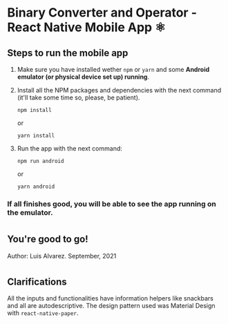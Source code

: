 # Binary Converter and Operator - React Native Mobile App ⚛

## Steps to run the mobile app

1.  Make sure you have installed wether `npm` or `yarn` and some **Android emulator (or physical device set up) running**.
2.  Install all the NPM packages and dependencies with the next command (it'll take some time so, please, be patient).

    >

        npm install

    or

    >

        yarn install

3.  Run the app with the next command:

    >

        npm run android

    or

    >

        yarn android

### If all finishes good, you will be able to see the app running on the emulator.

#

## You're good to go!

Author: Luis Alvarez. September, 2021

#

## Clarifications

All the inputs and functionalities have information helpers like snackbars and all are autodescriptive. The design pattern used was Material Design with `react-native-paper`.
